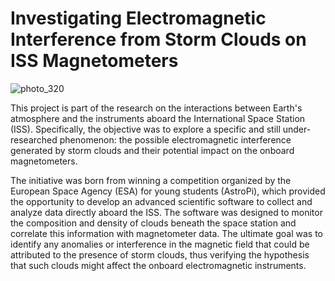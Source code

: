 # Investigating Electromagnetic Interference from Storm Clouds on ISS Magnetometers

![photo_320](https://github.com/user-attachments/assets/7d323425-58da-471a-ab89-3b22bdd21ff5)

This project is part of the research on the interactions between Earth's atmosphere and the instruments aboard the International Space Station (ISS). Specifically, the objective was to explore a specific and still under-researched phenomenon: the possible electromagnetic interference generated by storm clouds and their potential impact on the onboard magnetometers.

The initiative was born from winning a competition organized by the European Space Agency (ESA) for young students (AstroPi), which provided the opportunity to develop an advanced scientific software to collect and analyze data directly aboard the ISS. The software was designed to monitor the composition and density of clouds beneath the space station and correlate this information with magnetometer data. The ultimate goal was to identify any anomalies or interference in the magnetic field that could be attributed to the presence of storm clouds, thus verifying the hypothesis that such clouds might affect the onboard electromagnetic instruments.
